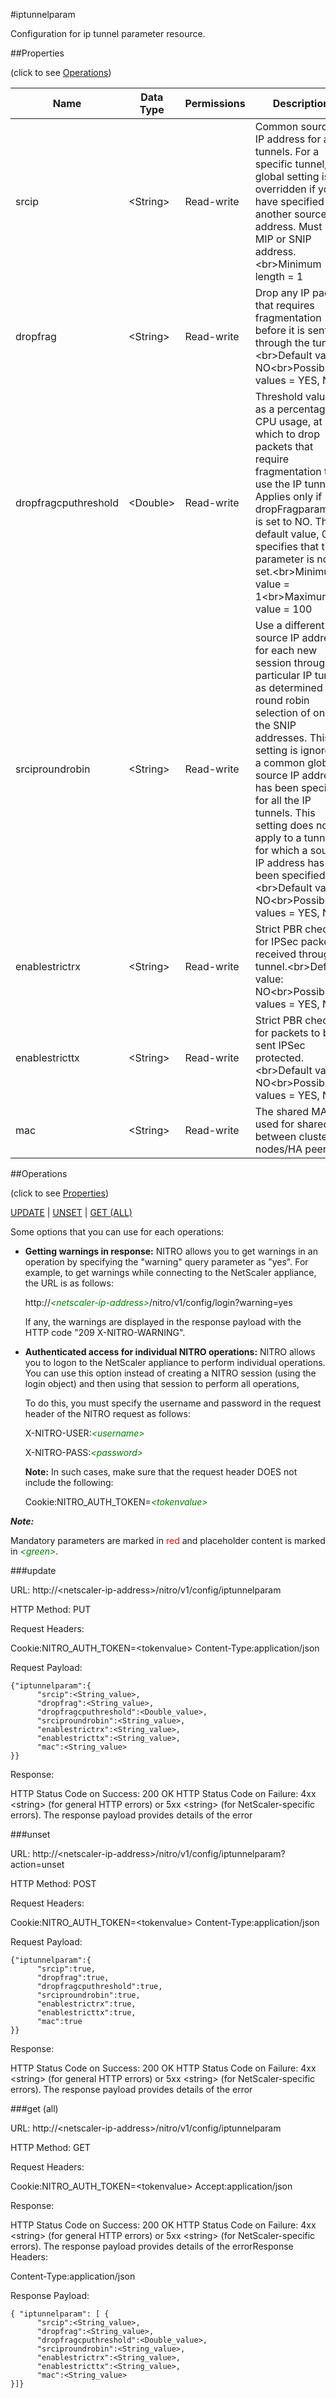 #iptunnelparam

Configuration for ip tunnel parameter resource.


##Properties 
<span>(click to see [Operations](#operations))</span>


<table><thead><tr><th>Name</th><th> Data Type</th><th> Permissions</th><th>Description</th></tr></thead><tbody><tr><td>srcip</td><td>&lt;String></td><td>Read-write</td><td>Common source-IP address for all tunnels. For a specific tunnel, this global setting is overridden if you have specified another source IP address. Must be a MIP or SNIP address.&lt;br>Minimum length = 1</td><tr><tr><td>dropfrag</td><td>&lt;String></td><td>Read-write</td><td>Drop any IP packet that requires fragmentation before it is sent through the tunnel.&lt;br>Default value: NO&lt;br>Possible values = YES, NO</td><tr><tr><td>dropfragcputhreshold</td><td>&lt;Double></td><td>Read-write</td><td>Threshold value, as a percentage of CPU usage, at which to drop packets that require fragmentation to use the IP tunnel. Applies only if dropFragparameter is set to NO. The default value, 0, specifies that this parameter is not set.&lt;br>Minimum value = 1&lt;br>Maximum value = 100</td><tr><tr><td>srciproundrobin</td><td>&lt;String></td><td>Read-write</td><td>Use a different source IP address for each new session through a particular IP tunnel, as determined by round robin selection of one of the SNIP addresses. This setting is ignored if a common global source IP address has been specified for all the IP tunnels. This setting does not apply to a tunnel for which a source IP address has been specified.&lt;br>Default value: NO&lt;br>Possible values = YES, NO</td><tr><tr><td>enablestrictrx</td><td>&lt;String></td><td>Read-write</td><td>Strict PBR check for IPSec packets received through tunnel.&lt;br>Default value: NO&lt;br>Possible values = YES, NO</td><tr><tr><td>enablestricttx</td><td>&lt;String></td><td>Read-write</td><td>Strict PBR check for packets to be sent IPSec protected.&lt;br>Default value: NO&lt;br>Possible values = YES, NO</td><tr><tr><td>mac</td><td>&lt;String></td><td>Read-write</td><td>The shared MAC used for shared IP between cluster nodes/HA peers.</td><tr></tbody></table>
##Operations 
<span>(click to see [Properties](#properties))</span>


[UPDATE](#update) | [UNSET](#unset) | [GET (ALL)](#get-(all))


Some options that you can use for each operations:
<ul><li><p><b>Getting warnings in response:</b> NITRO allows you to get warnings in an operation by specifying the "warning" query parameter as "yes". For example, to get warnings while connecting to the NetScaler appliance, the URL is as follows:</p><p>http://<span style="color:green;font-style:italic;">&lt;netscaler-ip-address&gt;</span>/nitro/v1/config/login?warning=yes</p><p>If any, the warnings are displayed in the response payload with the HTTP code "209 X-NITRO-WARNING".</p></li><li><p><b>Authenticated access for individual NITRO operations:</b> NITRO allows you to logon to the NetScaler appliance to perform individual operations. You can use this option instead of creating a NITRO session (using the login object) and then using that session to perform all operations,</p><p>To do this, you must specify the username and password in the request header of the NITRO request as follows:</p><p>X-NITRO-USER:<span style="color:green;font-style:italic;">&lt;username&gt;</span></p><p>X-NITRO-PASS:<span style="color:green;font-style:italic;">&lt;password&gt;</span></p><p><b>Note:</b> In such cases, make sure that the request header DOES not include the following:</p><p>Cookie:NITRO_AUTH_TOKEN=<span style="color:green;font-style:italic;">&lt;tokenvalue&gt;</span></p></li></ul>



***Note:*** 
Mandatory parameters are marked in <span style="color:#FF0000;">red</span> and placeholder content is marked in <span style="color:green;font-style:italic">&lt;green&gt;</span>.

###update



URL: http://&lt;netscaler-ip-address&gt;/nitro/v1/config/iptunnelparam
HTTP Method: PUT
Request Headers:

Cookie:NITRO_AUTH_TOKEN=&lt;tokenvalue&gt;Content-Type:application/json

Request Payload: ```{"iptunnelparam":{      "srcip":<String_value>,      "dropfrag":<String_value>,      "dropfragcputhreshold":<Double_value>,      "srciproundrobin":<String_value>,      "enablestrictrx":<String_value>,      "enablestricttx":<String_value>,      "mac":<String_value>}}```
Response:
HTTP Status Code on Success: 200 OKHTTP Status Code on Failure: 4xx &lt;string&gt; (for general HTTP errors) or 5xx &lt;string&gt; (for NetScaler-specific errors). The response payload provides details of the error


###unset



URL: http://&lt;netscaler-ip-address&gt;/nitro/v1/config/iptunnelparam?action=unset
HTTP Method: POST
Request Headers:

Cookie:NITRO_AUTH_TOKEN=&lt;tokenvalue&gt;Content-Type:application/json

Request Payload: ```{"iptunnelparam":{      "srcip":true,      "dropfrag":true,      "dropfragcputhreshold":true,      "srciproundrobin":true,      "enablestrictrx":true,      "enablestricttx":true,      "mac":true}}```
Response:
HTTP Status Code on Success: 200 OKHTTP Status Code on Failure: 4xx &lt;string&gt; (for general HTTP errors) or 5xx &lt;string&gt; (for NetScaler-specific errors). The response payload provides details of the error


###get (all)



URL: http://&lt;netscaler-ip-address&gt;/nitro/v1/config/iptunnelparam
HTTP Method: GET
Request Headers:

Cookie:NITRO_AUTH_TOKEN=&lt;tokenvalue&gt;Accept:application/json

Response:
HTTP Status Code on Success: 200 OKHTTP Status Code on Failure: 4xx &lt;string&gt; (for general HTTP errors) or 5xx &lt;string&gt; (for NetScaler-specific errors). The response payload provides details of the errorResponse Headers:

Content-Type:application/json

Response Payload: ```{ "iptunnelparam": [ {      "srcip":<String_value>,      "dropfrag":<String_value>,      "dropfragcputhreshold":<Double_value>,      "srciproundrobin":<String_value>,      "enablestrictrx":<String_value>,      "enablestricttx":<String_value>,      "mac":<String_value>}]}```



